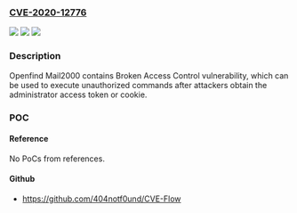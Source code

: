 ### [CVE-2020-12776](https://cve.mitre.org/cgi-bin/cvename.cgi?name=CVE-2020-12776)
![](https://img.shields.io/static/v1?label=Product&message=Mail2000&color=blue)
![](https://img.shields.io/static/v1?label=Version&message=0%3C%3D%207.0%20&color=brighgreen)
![](https://img.shields.io/static/v1?label=Vulnerability&message=Broken%20Access%20Control&color=brighgreen)

### Description

Openfind Mail2000 contains Broken Access Control vulnerability, which can be used to execute unauthorized commands after attackers obtain the administrator access token or cookie.

### POC

#### Reference
No PoCs from references.

#### Github
- https://github.com/404notf0und/CVE-Flow

